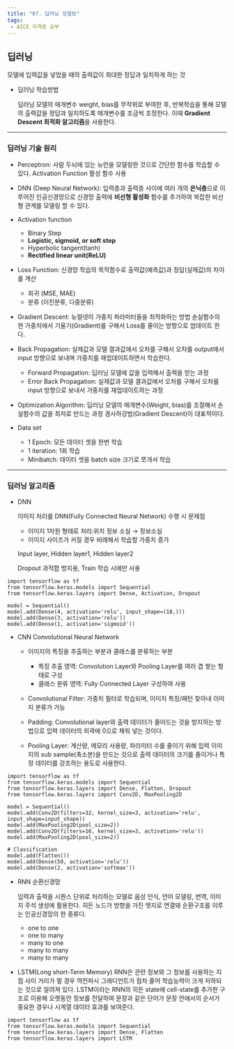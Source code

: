 ```yaml
---
title: "07. 딥러닝 모델링"
tags:
 - AICE 자격증 공부
---
```


## 딥러닝
모델에 입력값을 넣었을 때의 출력값이 최대한 정답과 일치하게 하는 것

- 딥러닝 학습방법

  딥러닝 모델의 매개변수 weight, bias를 무작위로 부여한 후,
  반복학습을 통해 모델의 출력값을 정답과 일치하도록 매개변수를 조금씩 조정한다.
  이때 **Gradient Descent 최적화 알고리즘**을 사용한다.

***

### 딥러닝 기술 원리
- Perceptron: 사람 두뇌에 있는 뉴런을 모델링한 것으로 간단한 함수를 학습할 수 있다.
  Activation Function 활성 함수 사용

- DNN (Deep Neural Network): 입력층과 출력층 사이에 여러 개의 **은닉층**으로 이루어진 인공신경망으로
  신경망 출력에 **비선형 활성화** 함수를 추가하여
  복잡한 비선형 관계를 모델링 할 수 있다.

- Activation function
  - Binary Step
  - **Logistic, sigmoid, or soft step**
  - Hyperbolic tangent(tanh)
  - **Rectified linear unit(ReLU)**
 
- Loss Function: 신경망 학습의 목적함수로 출력값(예측값)과 정답(실제값)의 차이를 계산
  - 회귀 (MSE, MAE)
  - 분류 (이진분류, 다중분류)
    
- Gradient Descent: 뉴럴넷이 가중치 파라미터들을 최적화하는 방법
  손실함수의 현 가중치에서 기울기(Gradient)를 구해서 Loss를 줄이는 방향으로 업데이트 한다.

- Back Propagation: 실제값과 모델 결과값에서 오차를 구해서 오차를 output에서 input 방향으로 보내며 가중치를 재업데이트하면서 학습한다.
  - Forward Propagation: 딥러닝 모델에 값을 입력해서 출력을 얻는 과정
  - Error Back Propagation: 실제값과 모델 결과값에서 오차를 구해서 오차를 input 방향으로 보내서 가중치를 재업데이트하는 과정

- Optimization Algorithm: 딥러닝 모델의 매개변수(Weight, bias)를 조절해서 손실함수의 값을 최저로 만드는 과정
  경사하강법(Gradient Descent)이 대표적이다.

- Data set
  - 1 Epoch: 모든 데이터 셋을 한번 학습
  - 1 iteration: 1회 학습
  - Minibatch: 데이터 셋을 batch size 크기로 쪼개서 학습
 
***

### 딥러닝 알고리즘
- DNN

  이미지 처리를 DNN(Fully Connected Neural Network) 수행 시 문제점
  - 이미지 1차원 형태로 처리:위치 정보 소실 → 정보소실
  - 이미지 사이즈가 커질 경우 비례해서 학습할 가중치 증가
  
  Input layer, Hidden layer1, Hidden layer2

  Dropout 과적합 방지용, Train 학습 시에만 사용

``` Python3
import tensorflow as tf
from tensorflow.keras.models import Sequential
from tensorflow.keras.layers import Dense, Activation, Dropout

model = Sequential()
model.add(Dense(4, activation='relu', input_shape=(18,)))
model.add(Dense(3, activation='relu'))
model.add(Dense(1, activation='sigmoid'))
```
- CNN Convolutional Neural Network
  - 이미지의 특징을 추출하는 부분과 클래스를 분류하는 부분
    - 특징 추출 영역: Convolution Layer와 Pooling Layer를 여러 겹 쌓는 형태로 구성
    - 클래스 분류 영역: Fully Connected Layer 구성하여 사용
  
  - Convolutional Filter: 가중치 필터로 학습되며, 이미지 특징/패턴 찾아내 이미지 분류가 가능
  - Padding: Convolutional layer와 출력 데이터가 줄어드는 것을 방지하는 방법으로
    입력 데이터의 외곽에 0으로 채워 넣는 것이다.

  - Pooling Layer: 계산량, 메모리 사용량, 파라미터 수를 줄이기 위해 입력 이미지의 sub sample(축소본)을 만드는 것으로
    출력 데이터의 크기를 줄이거나 특정 데이터를 강조하는 용도로 사용한다.

```Python3
import tensorflow as tf
from tensorflow.keras.models import Sequential
from tensorflow.keras.layers import Dense, Flatten, Dropout
from tensorflow.keras.layers import Conv2D, MaxPooling2D

model = Sequential()
model.add(Conv2D(filters=32, kernel_size=3, activation='relu', input_shape=input_shape))
model.add(MaxPooling2D(pool_size=2))
model.add(Conv2D(filters=16, kernel_size=3, activation='relu'))
model.add(MaxPooling2D(pool_size=2))

# Classification
model.add(Flatten())
model.add(Dense(50, activation='relu'))
model.add(Dense(2, activation='softmax'))
```

- RNN 순환신경망

  입력과 출력을 시퀀스 단위로 처리하는 모델로
  음성 인식, 언어 모델링, 번역, 이미지 주석 생성에 활용한다.
  히든 노드가 방향을 가진 엣지로 연결돼 순환구조를 이루는 인공신경망의 한 종류다.
  
  - one to one
  - one to many
  - many to one
  - many to many
  - many to many

- LSTM(Long short-Term Memory)
    RNN은 관련 정보와 그 정보를 사용하는 지점 사이 거리가 멀 경우
    역전파시 그래디언트가 점차 줄어 학습능력이 크게 저하되는 것으로 알려져 있다.
    LSTM이라는 RNN의 히든 state에 cell-state를 추가한 구조로 이용해 오랫동안 정보를 전달하여
    문장과 같은 단어가 문장 안에서의 순서가 중요한 경우나 시계열 데이터 효과를 보여준다.

```Python3
import tensorflow as tf
from tensorflow.keras.models import Sequential
from tensorflow.keras.layers import Dense, Flatten
from tensorflow.keras.layers import LSTM
```
